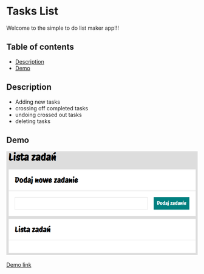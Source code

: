 # Tasks List
Welcome to the simple to do list maker app!!!
## Table of contents
- [Description](#description)
- [Demo](#demo)
## Description
- Adding new tasks
- crossing off completed tasks
- undoing crossed out tasks
- deleting tasks

## Demo

 ![Task list](img/listTasks.PNG)
 
 [Demo link](https://jargod99.github.io/Tasks-list/)

